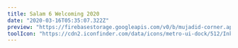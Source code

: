 ```yaml
---
title: Salam 6 Welcoming 2020
date: "2020-03-16T05:35:07.322Z"
preview: "https://firebasestorage.googleapis.com/v0/b/mujadid-corner.appspot.com/o/artscapes_images%2Fwelcoming-salam6.png?alt=media&"
toolIcon: "https://cdn2.iconfinder.com/data/icons/metro-ui-dock/512/Inkscape.png"
---
```


